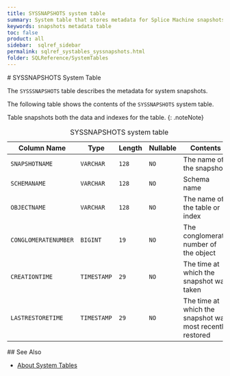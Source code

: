 ```yaml
---
title: SYSSNAPSHOTS system table
summary: System table that stores metadata for Splice Machine snapshots.
keywords: snapshots metadata table
toc: false
product: all
sidebar:  sqlref_sidebar
permalink: sqlref_systables_syssnapshots.html
folder: SQLReference/SystemTables
---
```

<section>
<div class="TopicContent" data-swiftype-index="true" markdown="1">
# SYSSNAPSHOTS System Table

The `SYSSSNAPSHOTS` table describes the metadata for system snapshots.

The following table shows the contents of the `SYSSNAPSHOTS` system
table.

Table snapshots both the data and indexes for the table.
{: .noteNote}

<table>
                <caption>SYSSNAPSHOTS system table</caption>
                <col />
                <col />
                <col />
                <col />
                <col />
                <thead>
                    <tr>
                        <th>Column Name</th>
                        <th>Type</th>
                        <th>Length</th>
                        <th>Nullable</th>
                        <th>Contents</th>
                    </tr>
                </thead>
                <tbody>
                    <tr>
                        <td><code>SNAPSHOTNAME</code></td>
                        <td><code>VARCHAR</code></td>
                        <td><code>128</code></td>
                        <td><code>NO</code></td>
                        <td>The name of the snapshot</td>
                    </tr>
                    <tr>
                        <td><code>SCHEMANAME</code></td>
                        <td><code>VARCHAR</code></td>
                        <td><code>128</code></td>
                        <td><code>NO</code></td>
                        <td>Schema name</td>
                    </tr>
                    <tr>
                        <td><code>OBJECTNAME</code></td>
                        <td><code>VARCHAR</code></td>
                        <td><code>128</code></td>
                        <td><code>NO</code></td>
                        <td>The name of the table or index</td>
                    </tr>
                    <tr>
                        <td><code>CONGLOMERATENUMBER</code></td>
                        <td><code>BIGINT</code></td>
                        <td><code>19</code></td>
                        <td><code>NO</code></td>
                        <td>The conglomerate number of the object</td>
                    </tr>
                    <tr>
                        <td><code>CREATIONTIME</code></td>
                        <td><code>TIMESTAMP</code></td>
                        <td><code>29</code></td>
                        <td><code>NO</code></td>
                        <td>The time at which the snapshot was taken</td>
                    </tr>
                    <tr>
                        <td><code>LASTRESTORETIME</code></td>
                        <td><code>TIMESTAMP</code></td>
                        <td><code>29</code></td>
                        <td><code>NO</code></td>
                        <td>The time at which the snapshot was most recently restored</td>
                    </tr>
                </tbody>
            </table>
## See Also

* [About System Tables](sqlref_systables_intro.html)

</div>
</section>

